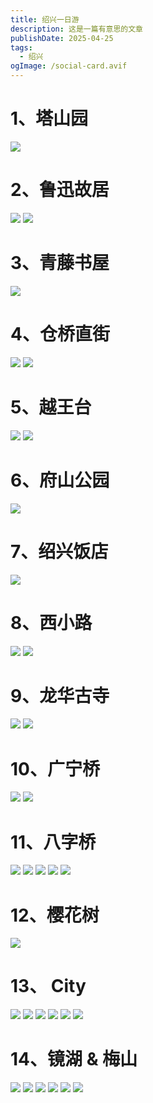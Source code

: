 ```yaml
---
title: 绍兴一日游
description: 这是一篇有意思的文章
publishDate: 2025-04-25
tags:
  - 绍兴
ogImage: /social-card.avif
---
```

# 1、塔山园
![](https://i2.343700.xyz/20250706164226190.avif)
# 2、鲁迅故居
![](https://i2.343700.xyz/20250706164306615.avif)
![](https://i2.343700.xyz/20250706164405267.avif)
# 3、青藤书屋
![](https://i2.343700.xyz/20250706164508944.avif)
# 4、仓桥直街
![](https://i2.343700.xyz/20250706164611505.avif)
![](https://i2.343700.xyz/20250706164800934.avif)
# 5、越王台
![](https://i2.343700.xyz/20250706164956363.avif)
![](https://i2.343700.xyz/20250706164834465.avif)
# 6、府山公园
![](https://i2.343700.xyz/20250706165044089.avif)
# 7、绍兴饭店
![](https://i2.343700.xyz/20250706165143543.avif)
# 8、西小路
![](https://i2.343700.xyz/20250706165325820.avif)
![](https://i2.343700.xyz/20250706165216357.avif)
# 9、龙华古寺
![](https://i2.343700.xyz/20250706165424131.avif)
![](https://i2.343700.xyz/20250706165455543.avif)
# 10、广宁桥
![](https://i2.343700.xyz/20250706165531625.avif)
![](https://i2.343700.xyz/20250706165639990.avif)
# 11、八字桥
![](https://i2.343700.xyz/20250706165836943.avif)
![](https://i2.343700.xyz/20250706165852081.avif)
![](https://i2.343700.xyz/20250706170034894.avif)
![](https://i2.343700.xyz/20250706170307388.avif)
![](https://i2.343700.xyz/20250706170345036.avif)
# 12、樱花树
![](https://i2.343700.xyz/20250706170728148.avif)
# 13、 City
![](https://i2.343700.xyz/20250706170423022.avif)
![](https://i2.343700.xyz/20250706170635013.avif)
![](https://i2.343700.xyz/20250706170649803.avif)
![](https://i2.343700.xyz/20250706170828937.avif)
![](https://i2.343700.xyz/20250706171118893.avif)
![](https://i2.343700.xyz/20250706171056087.avif)
# 14、镜湖 & 梅山
![](https://i2.343700.xyz/20250706171548480.avif)
![](https://i2.343700.xyz/20250706171320076.avif)
![](https://i2.343700.xyz/20250706171347552.avif)
![](https://i2.343700.xyz/20250706171506283.avif)
![](https://i2.343700.xyz/20250706171723677.avif)
![](https://i2.343700.xyz/20250706172017230.avif)

